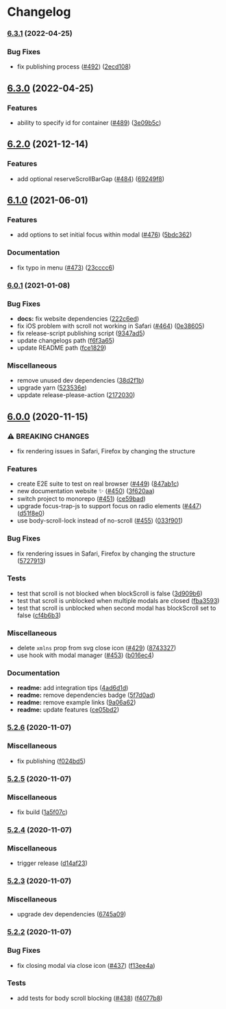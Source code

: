 # Changelog

### [6.3.1](https://www.github.com/pradel/react-responsive-modal/compare/v6.3.0...v6.3.1) (2022-04-25)


### Bug Fixes

* fix publishing process ([#492](https://www.github.com/pradel/react-responsive-modal/issues/492)) ([2ecd108](https://www.github.com/pradel/react-responsive-modal/commit/2ecd1084a0398a0ae0d7baa40b9b2b4e03f3d91c))

## [6.3.0](https://www.github.com/pradel/react-responsive-modal/compare/v6.2.0...v6.3.0) (2022-04-25)


### Features

* ability to specify id for container ([#489](https://www.github.com/pradel/react-responsive-modal/issues/489)) ([3e09b5c](https://www.github.com/pradel/react-responsive-modal/commit/3e09b5c668e5cbe6127c5b439d57a80a3d24bd33))

## [6.2.0](https://www.github.com/pradel/react-responsive-modal/compare/v6.1.0...v6.2.0) (2021-12-14)


### Features

* add optional reserveScrollBarGap ([#484](https://www.github.com/pradel/react-responsive-modal/issues/484)) ([69249f8](https://www.github.com/pradel/react-responsive-modal/commit/69249f8f97d02e4eaf07bedb52cb4ff1b1d4f636))

## [6.1.0](https://www.github.com/pradel/react-responsive-modal/compare/v6.0.1...v6.1.0) (2021-06-01)


### Features

* add options to set initial focus within modal ([#476](https://www.github.com/pradel/react-responsive-modal/issues/476)) ([5bdc362](https://www.github.com/pradel/react-responsive-modal/commit/5bdc362521a6db00030d723015c8abd2e76f19c7))


### Documentation

* fix typo in menu ([#473](https://www.github.com/pradel/react-responsive-modal/issues/473)) ([23cccc6](https://www.github.com/pradel/react-responsive-modal/commit/23cccc60a71342e3c122f968888118b911387056))

### [6.0.1](https://www.github.com/pradel/react-responsive-modal/compare/v6.0.0...v6.0.1) (2021-01-08)


### Bug Fixes

* **docs:** fix website dependencies ([222c6ed](https://www.github.com/pradel/react-responsive-modal/commit/222c6edef3851d2939a4fafa4d6c96e19ef35b1a))
* fix iOS problem with scroll not working in Safari ([#464](https://www.github.com/pradel/react-responsive-modal/issues/464)) ([0e38605](https://www.github.com/pradel/react-responsive-modal/commit/0e38605e37fa0e9d67ff5104e79fadfde5941bb0))
* fix release-script publishing script ([9347ad5](https://www.github.com/pradel/react-responsive-modal/commit/9347ad57d781aeca637b0527e89e34acd1cf6b3a))
* update changelogs path ([f6f3a65](https://www.github.com/pradel/react-responsive-modal/commit/f6f3a655b4d4a5ffc7f208684f439af9b20ef897))
* update README path ([fce1829](https://www.github.com/pradel/react-responsive-modal/commit/fce1829fe051ab5bef85811ad6d1d34d68bbfc5a))


### Miscellaneous

* remove unused dev dependencies ([38d2f1b](https://www.github.com/pradel/react-responsive-modal/commit/38d2f1bbda80641e857ce80ba71e995d8c44c438))
* upgrade yarn ([523536e](https://www.github.com/pradel/react-responsive-modal/commit/523536e783f82d69b8af0af9ec7dd2062af15349))
* uppdate release-please-action ([2172030](https://www.github.com/pradel/react-responsive-modal/commit/2172030427023c068644c71d8cbbe88c389ccf18))

## [6.0.0](https://www.github.com/pradel/react-responsive-modal/compare/v5.2.6...v6.0.0) (2020-11-15)


### ⚠ BREAKING CHANGES

* fix rendering issues in Safari, Firefox by changing the structure

### Features

* create E2E suite to test on real browser ([#449](https://www.github.com/pradel/react-responsive-modal/issues/449)) ([847ab1c](https://www.github.com/pradel/react-responsive-modal/commit/847ab1cac2044a6e11e3474f5fc34d7af69250bc))
* new documentation website ✨ ([#450](https://www.github.com/pradel/react-responsive-modal/issues/450)) ([3f620aa](https://www.github.com/pradel/react-responsive-modal/commit/3f620aa058c57ee251c968816a790a390edeba6e))
* switch project to monorepo ([#451](https://www.github.com/pradel/react-responsive-modal/issues/451)) ([ce59bad](https://www.github.com/pradel/react-responsive-modal/commit/ce59bad87178986bd1a87f80fd6a4489e066e614))
* upgrade focus-trap-js to support focus on radio elements ([#447](https://www.github.com/pradel/react-responsive-modal/issues/447)) ([d51f8e0](https://www.github.com/pradel/react-responsive-modal/commit/d51f8e06a81694b753d4e7777f5388bb05b69423))
* use body-scroll-lock instead of no-scroll ([#455](https://www.github.com/pradel/react-responsive-modal/issues/455)) ([033f901](https://www.github.com/pradel/react-responsive-modal/commit/033f9014b9951112da610435e0360f5ce463232b))


### Bug Fixes

* fix rendering issues in Safari, Firefox by changing the structure ([5727913](https://www.github.com/pradel/react-responsive-modal/commit/572791340fcc7b0f66e519fcbb7d4be9b998e088))


### Tests

* test that scroll is not blocked when blockScroll is false ([3d909b6](https://www.github.com/pradel/react-responsive-modal/commit/3d909b6c90261e6bd1a40de0a522ac4f85a487a8))
* test that scroll is unblocked when multiple modals are closed ([fba3593](https://www.github.com/pradel/react-responsive-modal/commit/fba35933ec6f270bbeb1fd779a6feef97b65bb82))
* test that scroll is unblocked when second modal has blockScroll set to false ([cf4b6b3](https://www.github.com/pradel/react-responsive-modal/commit/cf4b6b37ec55c24003d085cd5ad4d3bccc031bec))


### Miscellaneous

* delete `xmlns` prop from svg close icon ([#429](https://www.github.com/pradel/react-responsive-modal/issues/429)) ([8743327](https://www.github.com/pradel/react-responsive-modal/commit/87433278e10dc7077a7fddeaf6d2d088a3227bc9))
* use hook with modal manager ([#453](https://www.github.com/pradel/react-responsive-modal/issues/453)) ([b016ec4](https://www.github.com/pradel/react-responsive-modal/commit/b016ec41ff1208f0a56713c30734aae482abf3d6))


### Documentation

* **readme:** add integration tips ([4ad6d1d](https://www.github.com/pradel/react-responsive-modal/commit/4ad6d1d005fc441875cd680e4e42e1e0fb4b62cc))
* **readme:** remove dependencies badge ([5f7d0ad](https://www.github.com/pradel/react-responsive-modal/commit/5f7d0adc66783ed11b1bb0ed7610318c53dde17f))
* **readme:** remove example links ([9a06a62](https://www.github.com/pradel/react-responsive-modal/commit/9a06a62d7566380c74febf2b3d7a3e8b4268f71f))
* **readme:** update features ([ce05bd2](https://www.github.com/pradel/react-responsive-modal/commit/ce05bd2bab1605c14c4e63e8817bb81fd1aa35d4))

### [5.2.6](https://www.github.com/pradel/react-responsive-modal/compare/v5.2.5...v5.2.6) (2020-11-07)


### Miscellaneous

* fix publishing ([f024bd5](https://www.github.com/pradel/react-responsive-modal/commit/f024bd588ff315f440cc090eb90595d6f165fb98))

### [5.2.5](https://www.github.com/pradel/react-responsive-modal/compare/v5.2.4...v5.2.5) (2020-11-07)


### Miscellaneous

* fix build ([1a5f07c](https://www.github.com/pradel/react-responsive-modal/commit/1a5f07cb7a6f6682c01d487129309152e41b23c0))

### [5.2.4](https://www.github.com/pradel/react-responsive-modal/compare/v5.2.3...v5.2.4) (2020-11-07)


### Miscellaneous

* trigger release ([d14af23](https://www.github.com/pradel/react-responsive-modal/commit/d14af2334292d9aaf81385ccfdcd0b7ff506a7cb))

### [5.2.3](https://www.github.com/pradel/react-responsive-modal/compare/v5.2.2...v5.2.3) (2020-11-07)


### Miscellaneous

* upgrade dev dependencies ([6745a09](https://www.github.com/pradel/react-responsive-modal/commit/6745a09ddd26ac938f77615afc7ced8ff1703e62))

### [5.2.2](https://www.github.com/pradel/react-responsive-modal/compare/v5.2.1...v5.2.2) (2020-11-07)


### Bug Fixes

* fix closing modal via close icon ([#437](https://www.github.com/pradel/react-responsive-modal/issues/437)) ([f13ee4a](https://www.github.com/pradel/react-responsive-modal/commit/f13ee4abfce63b156f64a8cf5ea5ea50dfff4e19))


### Tests

* add tests for body scroll blocking ([#438](https://www.github.com/pradel/react-responsive-modal/issues/438)) ([f4077b8](https://www.github.com/pradel/react-responsive-modal/commit/f4077b8f0f24d9e4b12107d8ebe7382d5dafbfef))
